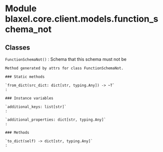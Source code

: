Module blaxel.core.client.models.function_schema_not
====================================================

Classes
-------

`FunctionSchemaNot()`
:   Schema that this schema must not be
    
    Method generated by attrs for class FunctionSchemaNot.

    ### Static methods

    `from_dict(src_dict: dict[str, typing.Any]) ‑> ~T`
    :

    ### Instance variables

    `additional_keys: list[str]`
    :

    `additional_properties: dict[str, typing.Any]`
    :

    ### Methods

    `to_dict(self) ‑> dict[str, typing.Any]`
    :